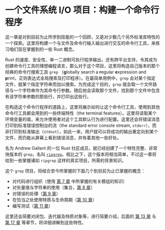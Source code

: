 # 一个文件系统 I/O 项目：构建一个命令行程序

这一章是对到目前为止所学到技能的一个回顾，又是对少数几个另外标准库特性的一个探索。这里将构建一个与文件及命令行输入输出进行交互的命令行工具，来练习咱们现在掌握到的一些 Rust 概念。

Rust 的速度、安全性、单一二进制可执行程序输出，还有跨平台支持，令其成为创建命令行工具的理想编程语言，那么对于这个项目，这里将构造自己版本的那个经典的命令行搜索工具 `grep` （**g**lobally search a **r**egular **e**xpression and **p**rint，正则表达式全局搜索及打印程序）。在最简单用例中，`grep` 会对某个指定文件，就某个指定字符串而加以搜索。为完成这个目的，`grep` 就会取一个文件路径与一个字符串作为其命令行参数。随后他会读取那个文件，找到那个文件中包含有该字符串参数的那些行，并打印出这些行。

在构造这个命令行程序的道路上，这里将展示如何让这个命令行工具，使用到其他命令行工具都会用到的一些终端特性（the terminal features）。这里将读取某个环境变量的值，来允许使用者对这个工具默认行为进行配置。这里还会将错误消息打印到标准错误控制台的流（the standard error console stream, `stderr`），而非打印到标准输出（`stdout`），如此一来，用户就可以将成功的输出重定向到某个文件，而仍能从屏幕上看到错误消息，并有着其他一些好处。

名为 Andrew Gallant 的一位 Rust 社区成员，就已经创建了一个特性完整、非常快版本的 `grep`，名叫 [`ripgrep`](https://github.com/BurntSushi/ripgrep)。相比之下，这个版本将相当简单，不过这一章将给到一些掌握诸如 `ripgrep` 这样的真实项目，所需的背景知识。

这个 `grep` 项目，将结合至今所掌握的下面几个到目前为止已掌握的概念：

- 对代码进行组织（使用 [第 7 章](Ch07_Managing_Growing_Projects_with_Packages_Crates_and_Modules.md) 中所掌握的有关模组的知识）
- 对矢量值与字符串的使用（集合，[第 8 章](Ch08_Common_Collections.md)）
- 对错误的处理（[第 9 章](Ch09_Error_Handling.md)）
- 在恰当之处使用特质与生命周期（[第 10 章](Ch10_Generic_Types_Traits_and_Lifetimes.md)）
- 编写测试（[第 11 章](Ch11_Writing_Automated_Tests.md)）

这里还会简要对闭包、迭代器及特质对象等，进行简要介绍，后面的 [第 13 章](Ch13_Functional_Languages_Features_Iterator_and_Closures.md) 与 [第 17 章](Object_Oriented_Programming_Features_of_Rust.md) 等章节，将详细讲解到这些特性。


